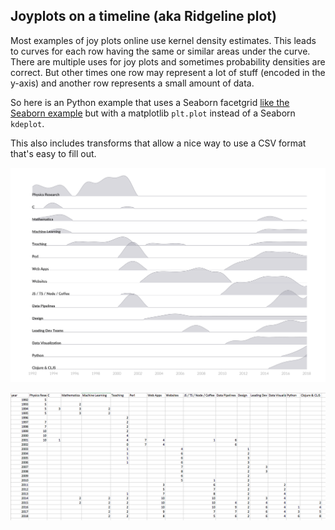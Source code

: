 ## Joyplots on a timeline (aka Ridgeline plot)

Most examples of joy plots online use kernel density estimates. This leads to curves for each row having the same or similar areas under the curve. There are multiple uses for joy plots and sometimes probability densities are correct. But other times one row may represent a lot of stuff (encoded in the y-axis) and another row represents a small amount of data.

So here is an Python example that uses a Seaborn facetgrid [like the Seaborn example](https://seaborn.pydata.org/examples/kde_ridgeplot.html) but with a matplotlib `plt.plot` instead of a Seaborn `kdeplot`.

This also includes transforms that allow a nice way to use a CSV format that's easy to fill out.

![Activites over time, as a joyplot](./activities_joyplot.svg)

![Screenshot of activities.png](./activities_data_screenshot.png)

